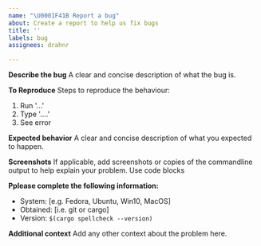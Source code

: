 ```yaml
---
name: "\U0001F41B Report a bug"
about: Create a report to help us fix bugs
title: ''
labels: bug
assignees: drahnr

---
```


**Describe the bug**
A clear and concise description of what the bug is.

**To Reproduce**
Steps to reproduce the behaviour:
1. Run '...'
2. Type '....'
3. See error

**Expected behavior**
A clear and concise description of what you expected to happen.

**Screenshots**
If applicable, add screenshots or copies of the commandline output to help explain your problem.
Use code blocks

**Pplease complete the following information:**
 - System: [e.g. Fedora, Ubuntu, Win10, MacOS]
 - Obtained: [i.e. git or cargo]
 - Version: `$(cargo spellcheck --version)`

**Additional context**
Add any other context about the problem here.
